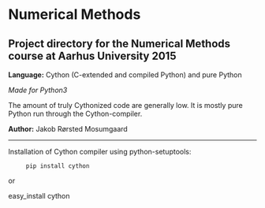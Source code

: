 Numerical Methods
=================

Project directory for the Numerical Methods course at Aarhus University 2015
----------------

**Language:** Cython (C-extended and compiled Python) and pure Python

*Made for Python3*

The amount of truly Cythonized code are generally low. It is mostly pure Python
run through the Cython-compiler.


**Author:** Jakob Rørsted Mosumgaard


--------------------------------
Installation of Cython compiler using python-setuptools:

	     pip install cython

or

>
easy_install cython
>
